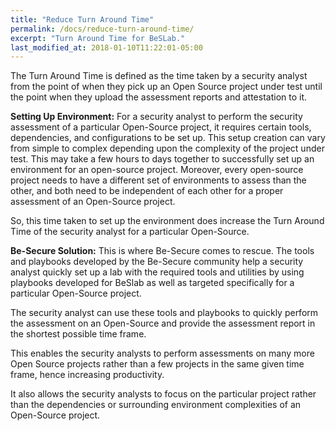 ```yaml
---
title: "Reduce Turn Around Time"
permalink: /docs/reduce-turn-around-time/
excerpt: "Turn Around Time for BeSLab."
last_modified_at: 2018-01-10T11:22:01-05:00
---
```


The Turn Around Time is defined as the time taken by a security analyst from the point of when they pick up an Open Source project under test until the point when they upload the assessment reports and attestation to it.

**Setting Up Environment:**
For a security analyst to perform the security assessment of a particular Open-Source project, it requires certain tools, dependencies, and configurations to be set up. This setup creation can vary from simple to complex depending upon the complexity of the project under test. This may take a few hours to days together to successfully set up an environment for an open-source project. Moreover, every open-source project needs to have a different set of environments to assess than the other, and both need to be independent of each other for a proper assessment of an Open-Source project.

So, this time taken to set up the environment does increase the Turn Around Time of the security analyst for a particular Open-Source.

**Be-Secure Solution:**
This is where Be-Secure comes to rescue. The tools and playbooks developed by the Be-Secure community help a security analyst quickly set up a lab with the required tools and utilities by using playbooks developed for BeSlab as well as targeted specifically for a particular Open-Source project.

The security analyst can use these tools and playbooks to quickly perform the assessment on an Open-Source and provide the assessment report in the shortest possible time frame.

This enables the security analysts to perform assessments on many more Open Source projects rather than a few projects in the same given time frame, hence increasing productivity.

It also allows the security analysts to focus on the particular project rather than the dependencies or surrounding environment complexities of an Open-Source project.
